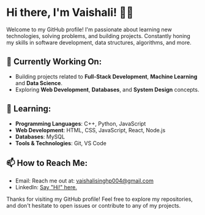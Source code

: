 # Hi there, I'm Vaishali! 👨‍💻

Welcome to my GitHub profile! I'm passionate about learning new technologies, solving problems, and building projects.
Constantly honing my skills in software development, data structures, algorithms, and more.

## 🔭 Currently Working On:
- Building projects related to **Full-Stack Development**, **Machine Learning** and **Data Science**.
- Exploring **Web Development**, **Databases**, and **System Design** concepts.

## 🌱 Learning:
- **Programming Languages**: C++, Python, JavaScript
- **Web Development**: HTML, CSS, JavaScript, React, Node.js
- **Databases**: MySQL
- **Tools & Technologies**: Git, VS Code

## 📫 How to Reach Me:
- Email: Reach me out at: vaishalisinghp004@gmail.com
- LinkedIn: [Say "Hi!" here.](https://www.linkedin.com/in/vaishali-singh-6459202a2/)

Thanks for visiting my GitHub profile! Feel free to explore my repositories, and don't hesitate to open issues or contribute to any of my projects.
